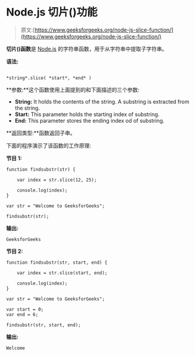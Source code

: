 # Node.js 切片()功能

> 原文:[https://www.geeksforgeeks.org/node-js-slice-function/](https://www.geeksforgeeks.org/node-js-slice-function/)

**切片()函数**是 [Node.js](https://www.geeksforgeeks.org/introduction-to-nodejs/) 的字符串函数，用于从字符串中提取子字符串。

**语法:**

```

*string*.slice( *start*, *end* )

```

**参数:**这个函数使用上面提到的和下面描述的三个参数:

*   **String:** It holds the contents of the string. A substring is extracted from the string.
*   **Start:** This parameter holds the starting index of substring.
*   **End:** This parameter stores the ending index od of substring.

**返回类型:**函数返回子串。

下面的程序演示了该函数的工作原理:

**节目 1:**

```
function findsubstr(str) {

    var index = str.slice(12, 25);

    console.log(index);
}

var str = "Welcome to GeeksforGeeks";

findsubstr(str);
```

**输出:**

```
GeeksforGeeks
```

**节目 2:**

```
function findsubstr(str, start, end) {

    var index = str.slice(start, end);

    console.log(index);
}

var str = "Welcome to GeeksforGeeks";

var start = 0;
var end = 6;

findsubstr(str, start, end);
```

**输出:**

```
Welcome
```